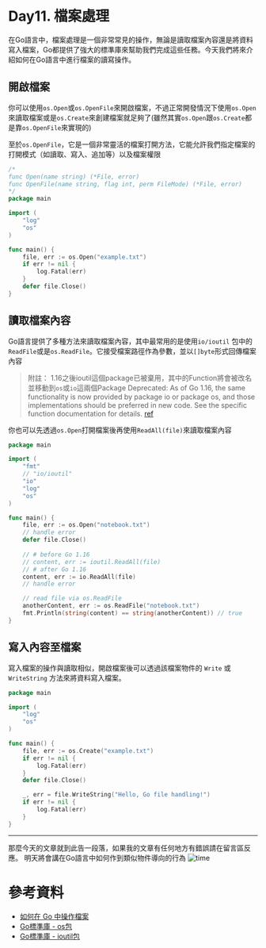 # Day11. 檔案處理

在Go語言中，檔案處理是一個非常常見的操作，無論是讀取檔案內容還是將資料寫入檔案，Go都提供了強大的標準庫來幫助我們完成這些任務。今天我們將來介紹如何在Go語言中進行檔案的讀寫操作。
## 開啟檔案
你可以使用`os.Open`或`os.OpenFile`來開啟檔案，不過正常開發情況下使用`os.Open`來讀取檔案或是`os.Create`來創建檔案就足夠了(雖然其實`os.Open`跟`os.Create`都是靠`os.OpenFile`來實現的)

至於`os.OpenFile`，它是一個非常靈活的檔案打開方法，它能允許我們指定檔案的打開模式（如讀取、寫入、追加等）以及檔案權限
```go
/*
func Open(name string) (*File, error)
func OpenFile(name string, flag int, perm FileMode) (*File, error)
*/
package main

import (
	"log"
	"os"
)

func main() {
	file, err := os.Open("example.txt") 
	if err != nil {
		log.Fatal(err)
	}
	defer file.Close()
}
```


## 讀取檔案內容
Go語言提供了多種方法來讀取檔案內容，其中最常用的是使用`io/ioutil` 包中的`ReadFile`或是`os.ReadFile`。它接受檔案路徑作為參數，並以`[]byte`形式回傳檔案內容
> 附註： 1.16之後ioutil這個package已被棄用，其中的Function將會被改名並移動到`os`或`io`這兩個Package
> Deprecated: As of Go 1.16, the same functionality is now provided by package io or package os, and those implementations should be preferred in new code. See the specific function documentation for details. [ref](https://pkg.go.dev/io/ioutil#WriteFile)

你也可以先透過`os.Open`打開檔案後再使用`ReadAll(file)`來讀取檔案內容
```go
package main

import (
	"fmt"
	// "io/ioutil"
    "io"
	"log"
	"os"
)

func main() {
	file, err := os.Open("notebook.txt")
    // handle error
	defer file.Close()
    
    // # before Go 1.16
	// content, err := ioutil.ReadAll(file)
    // # after Go 1.16
    content, err := io.ReadAll(file)
	// handle error

    // read file via os.ReadFile
    anotherContent, err := os.ReadFile("notebook.txt")    
    fmt.Println(string(content) == string(anotherContent)) // true
}
```


## 寫入內容至檔案

寫入檔案的操作與讀取相似，開啟檔案後可以透過該檔案物件的 `Write` 或 `WriteString` 方法來將資料寫入檔案。

```go
package main

import (
	"log"
	"os"
)

func main() {
	file, err := os.Create("example.txt")
	if err != nil {
		log.Fatal(err)
	}
	defer file.Close()

	_, err = file.WriteString("Hello, Go file handling!")
	if err != nil {
		log.Fatal(err)
	}
}
```


-----------------------------------------
那麼今天的文章就到此告一段落，如果我的文章有任何地方有錯誤請在留言區反應。
明天將會講在Go語言中如何作到類似物件導向的行為
![time](https://i.imgur.com/Hk7po4w.gif)

# 參考資料
- [如何在 Go 中操作檔案](https://medium.com/@alandev9751210/%E5%A6%82%E4%BD%95%E5%9C%A8-go-%E4%B8%AD%E6%93%8D%E4%BD%9C%E6%AA%94%E6%A1%88-50897de15e0d)
- [Go標準庫 - os包](https://pkg.go.dev/os)
- [Go標準庫 - ioutil包](https://pkg.go.dev/io/ioutil)
